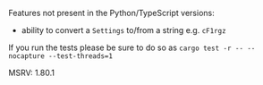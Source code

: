Features not present in the Python/TypeScript versions:
- ability to convert a `Settings` to/from a string e.g. `cF1rgz`

If you run the tests please be sure to do so as `cargo test -r -- --nocapture --test-threads=1`

MSRV: 1.80.1
